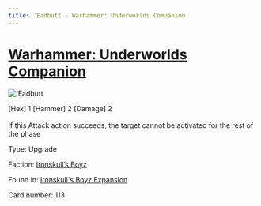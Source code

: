 ```yaml
---
title: ’Eadbutt - Warhammer: Underworlds Companion
---
```


# [Warhammer: Underworlds Companion](https://guidokessels.github.io/wh-underworlds)

  

![’Eadbutt](https://warhammerunderworlds.com/wp-content/uploads/sites/6/2017/12/113_ENG-’Eadbutt.png)

<div class="whu-weapon">[Hex] 1 [Hammer] 2 [Damage] 2</div><br /> If this Attack action succeeds, the target cannot be activated for the rest of the phase

Type: Upgrade

Faction: [Ironskull’s Boyz](https://guidokessels.github.io/wh-underworlds/factions/ironskulls-boyz)

Found in: [Ironskull's Boyz Expansion](https://guidokessels.github.io/wh-underworlds/locations/ironskulls-boyz-expansion)

Card number: 113
